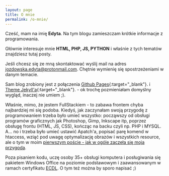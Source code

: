 ```yaml
---
layout: page
title: O mnie
permalink: /o-mnie/
---
```


Cześć, mam na imię **Edyta**. Na tym blogu zamieszczam krótkie informacje z programowania.

Głównie interesuje mnie **HTML, PHP, JS, PYTHON** i właśnie z tych tematów znajdziesz tutaj posty.

Jeśli chcesz się ze mną skontaktować wyślij mail na adres [jozdowska.edyta@protonmail.com](mailto:jozdowska.edyta@protonmail.com). Chętnie wymienię się spostrzeżeniami w danym temacie.

Sam blog zrobiony jest z połączenia [Github Pages](https://pages.github.com/){:target="_blank"}. i [Theme Jekyll'a](https://github.com/amitmerchant1990/reverie){:target="_blank"}. - ok trochę pozmieniałam domyślny wygląd, inaczej nie umiem ;). 

Właśnie, mimo, że jestem FullStackiem - to zabawa frontem chyba najbardziej mi się podoba. Kiedyś, jak zaczynałam swoją przygodę z programowaniem trzeba było umieć wszystko: począwszy od obsługi programów graficznych jak Photoshop, Gimp, Inkscape itp, poprzez obsługę frontu (HTML, JS, CSS), kończąc na backu czyli np. PHP i MYSQL. A... no i trzeba było umieć ustawić Apatch'a, popisać parę komend w htaccess, wziąć pod uwagę optymalizację obrazów i wszystkich resource, ale o tym w moim [pierwszym poście - jak w ogóle zaczeła się moja przygoda](../2019-10-11-poczatek-przygody).

Poza pisaniem kodu, uczę osoby 35+ obsługi komputera i posługiwania się pakietem Windows Office na poziomie podstawowym i zaawansowanym w ramach certyfikatu [ECDL](https://ecdl.pl/). O tym też można by sporo napisać ;)


